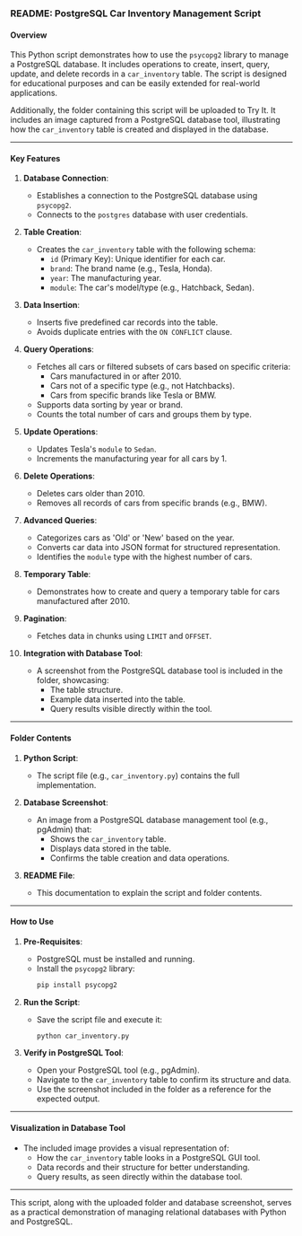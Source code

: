 ### README: PostgreSQL Car Inventory Management Script

#### **Overview**
This Python script demonstrates how to use the `psycopg2` library to manage a PostgreSQL database. It includes operations to create, insert, query, update, and delete records in a `car_inventory` table. The script is designed for educational purposes and can be easily extended for real-world applications.

Additionally, the folder containing this script will be uploaded to Try It. It includes an image captured from a PostgreSQL database tool, illustrating how the `car_inventory` table is created and displayed in the database.

---

#### **Key Features**
1. **Database Connection**:
   - Establishes a connection to the PostgreSQL database using `psycopg2`.
   - Connects to the `postgres` database with user credentials.

2. **Table Creation**:
   - Creates the `car_inventory` table with the following schema:
     - `id` (Primary Key): Unique identifier for each car.
     - `brand`: The brand name (e.g., Tesla, Honda).
     - `year`: The manufacturing year.
     - `module`: The car's model/type (e.g., Hatchback, Sedan).

3. **Data Insertion**:
   - Inserts five predefined car records into the table.
   - Avoids duplicate entries with the `ON CONFLICT` clause.

4. **Query Operations**:
   - Fetches all cars or filtered subsets of cars based on specific criteria:
     - Cars manufactured in or after 2010.
     - Cars not of a specific type (e.g., not Hatchbacks).
     - Cars from specific brands like Tesla or BMW.
   - Supports data sorting by year or brand.
   - Counts the total number of cars and groups them by type.

5. **Update Operations**:
   - Updates Tesla's `module` to `Sedan`.
   - Increments the manufacturing year for all cars by 1.

6. **Delete Operations**:
   - Deletes cars older than 2010.
   - Removes all records of cars from specific brands (e.g., BMW).

7. **Advanced Queries**:
   - Categorizes cars as 'Old' or 'New' based on the year.
   - Converts car data into JSON format for structured representation.
   - Identifies the `module` type with the highest number of cars.

8. **Temporary Table**:
   - Demonstrates how to create and query a temporary table for cars manufactured after 2010.

9. **Pagination**:
   - Fetches data in chunks using `LIMIT` and `OFFSET`.

10. **Integration with Database Tool**:
    - A screenshot from the PostgreSQL database tool is included in the folder, showcasing:
      - The table structure.
      - Example data inserted into the table.
      - Query results visible directly within the tool.

---

#### **Folder Contents**
1. **Python Script**:
   - The script file (e.g., `car_inventory.py`) contains the full implementation.

2. **Database Screenshot**:
   - An image from a PostgreSQL database management tool (e.g., pgAdmin) that:
     - Shows the `car_inventory` table.
     - Displays data stored in the table.
     - Confirms the table creation and data operations.

3. **README File**:
   - This documentation to explain the script and folder contents.

---

#### **How to Use**
1. **Pre-Requisites**:
   - PostgreSQL must be installed and running.
   - Install the `psycopg2` library:
     ```bash
     pip install psycopg2
     ```

2. **Run the Script**:
   - Save the script file and execute it:
     ```bash
     python car_inventory.py
     ```

3. **Verify in PostgreSQL Tool**:
   - Open your PostgreSQL tool (e.g., pgAdmin).
   - Navigate to the `car_inventory` table to confirm its structure and data.
   - Use the screenshot included in the folder as a reference for the expected output.

---

#### **Visualization in Database Tool**
- The included image provides a visual representation of:
  - How the `car_inventory` table looks in a PostgreSQL GUI tool.
  - Data records and their structure for better understanding.
  - Query results, as seen directly within the database tool.

---

This script, along with the uploaded folder and database screenshot, serves as a practical demonstration of managing relational databases with Python and PostgreSQL.
